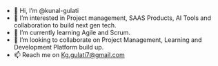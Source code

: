 - 👋 Hi, I’m @kunal-gulati
- 👀 I’m interested in Project management, SAAS Products, AI Tools and collaboration to build next gen tech.
- 🌱 I’m currently learning Agile and Scrum.
- 💞️ I’m looking to collaborate on Project Management, Learning and Development Platform build up.
- 📫 Reach me on Kg.gulati7@gmail.com

<!---
kunal-gulati/kunal-gulati is a ✨ special ✨ repository because its `README.md` (this file) appears on your GitHub profile.
You can click the Preview link to take a look at your changes.
--->
